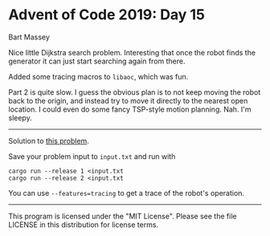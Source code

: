 # Advent of Code 2019: Day 15
Bart Massey

Nice little Dijkstra search problem. Interesting that once
the robot finds the generator it can just start searching
again from there.

Added some tracing macros to `libaoc`, which was fun.

Part 2 is quite slow. I guess the obvious plan is to not
keep moving the robot back to the origin, and instead try to
move it directly to the nearest open location. I could even
do some fancy TSP-style motion planning. Nah. I'm sleepy.

---

Solution to
[this problem](https://adventofcode.com/2019/day/15).

Save your problem input to `input.txt` and run with

    cargo run --release 1 <input.txt
    cargo run --release 2 <input.txt

You can use `--features=tracing` to get a trace of
the robot's operation.

---

This program is licensed under the "MIT License".
Please see the file LICENSE in this distribution
for license terms.

